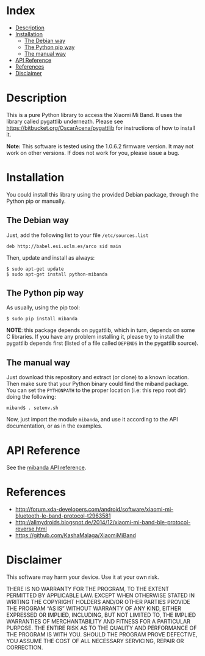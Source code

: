 Index
=======

* [Description](#markdown-header-description)
* [Installation](#markdown-header-installation)
    * [The Debian way](#markdown-header-the-debian-way)
    * [The Python pip way](#markdown-header-the-python-pip-way)
    * [The manual way](#markdown-header-the-manual-way)
* [API Reference](#markdown-header-api-reference)
* [References](#markdown-header-references)
* [Disclaimer](#markdown-header-disclaimer)

Description
===========

This is a pure Python library to access the Xiaomi Mi Band. It uses
the library called pygattlib underneath. Please see
https://bitbucket.org/OscarAcena/pygattlib
for instructions of how to install it.

**Note:** This software is tested using the 1.0.6.2 firmware version.
It may not work on other versions. If does not work for you, please issue a bug.

Installation
============

You could install this library using the provided Debian package,
through the Python pip or manually.

The Debian way
--------------

Just, add the following list to your file `/etc/sources.list`

    deb http://babel.esi.uclm.es/arco sid main

Then, update and install as always:

    $ sudo apt-get update
    $ sudo apt-get install python-mibanda

The Python pip way
------------------

As usually, using the pip tool:

    $ sudo pip install mibanda

**NOTE**: this package depends on pygattlib, which in turn, depends on
some C libraries. If you have any problem installing it, please try to
install the pygattlib depends first (listed of a file called `DEPENDS`
in the pygattlib source).

The manual way
--------------

Just download this repository and extract (or clone) to a known
location. Then make sure that your Python binary could find the miband
package. You can set the `PYTHONPATH` to the proper location (i.e: this
repo root dir) doing the following:

    miband$ . setenv.sh

Now, just import the module `mibanda`, and use it according to the API
documentation, or as in the examples.

API Reference
=============

See the [mibanda API reference](http://oscaracena.bitbucket.org/mibanda/api/).

References
==========

* http://forum.xda-developers.com/android/software/xiaomi-mi-bluetooth-le-band-protocol-t2963581
* http://allmydroids.blogspot.de/2014/12/xiaomi-mi-band-ble-protocol-reverse.html
* https://github.com/KashaMalaga/XiaomiMiBand

Disclaimer
==========

This software may harm your device. Use it at your own risk.

THERE IS NO WARRANTY FOR THE PROGRAM, TO THE EXTENT PERMITTED BY
APPLICABLE LAW. EXCEPT WHEN OTHERWISE STATED IN WRITING THE COPYRIGHT
HOLDERS AND/OR OTHER PARTIES PROVIDE THE PROGRAM “AS IS” WITHOUT
WARRANTY OF ANY KIND, EITHER EXPRESSED OR IMPLIED, INCLUDING, BUT NOT
LIMITED TO, THE IMPLIED WARRANTIES OF MERCHANTABILITY AND FITNESS FOR
A PARTICULAR PURPOSE. THE ENTIRE RISK AS TO THE QUALITY AND
PERFORMANCE OF THE PROGRAM IS WITH YOU. SHOULD THE PROGRAM PROVE
DEFECTIVE, YOU ASSUME THE COST OF ALL NECESSARY SERVICING, REPAIR OR
CORRECTION.